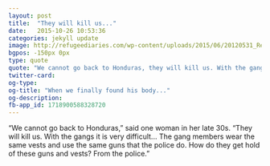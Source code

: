 ```yaml
---
layout: post
title:  "They will kill us..."
date:   2015-10-26 10:53:36
categories: jekyll update
image: http://refugeediaries.com/wp-content/uploads/2015/06/20120531_Reich_027805.jpg
bgpos: -150px 0px
type: quote
quote: "We cannot go back to Honduras, they will kill us. With the gangs it is very difficult..."
twitter-card:
og-type:
og-title: "When we finally found his body..."
og-description:
fb-app_id: 1718900588328720
---
```


“We cannot go back to Honduras,” said one woman in her late 30s. “They will kill us. With the gangs it is very difficult... The gang members wear the same vests and use the same guns that the police do. How do they get hold of these guns and vests? From the police.”